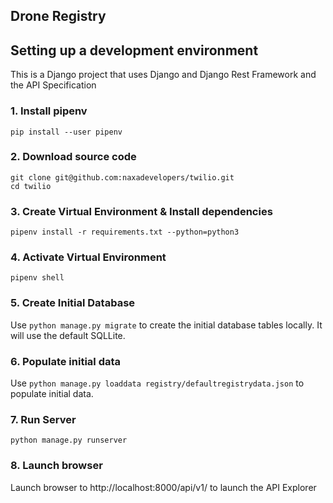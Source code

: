 ## Drone Registry 


## Setting up a development environment

This is a Django project that uses Django and Django Rest Framework and the API Specification 

### 1. Install pipenv
`pip install --user pipenv`

### 2. Download source code
```
git clone git@github.com:naxadevelopers/twilio.git
cd twilio
```
### 3. Create Virtual Environment & Install dependencies
```
pipenv install -r requirements.txt --python=python3
```

### 4. Activate Virtual Environment
```
pipenv shell
```

### 5. Create Initial Database
Use `python manage.py migrate` to create the initial database tables locally. It will use the default SQLLite. 

### 6. Populate initial data
Use `python manage.py loaddata registry/defaultregistrydata.json` to populate initial data. 

### 7. Run Server
```
python manage.py runserver
```

### 8. Launch browser 
Launch browser to http://localhost:8000/api/v1/ to launch the API Explorer
